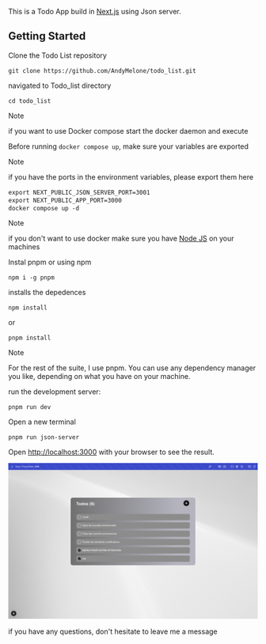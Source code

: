 This is a Todo App build in [Next.js](https://nextjs.org) using Json server.

## Getting Started

Clone the Todo List repository

    git clone https://github.com/AndyMelone/todo_list.git

navigated to Todo_list directory

    cd todo_list

> [!NOTE]
> if you want to use Docker compose start the docker daemon and execute

Before running `docker compose up`, make sure your variables are exported

> [!NOTE]
> if you have the ports in the environment variables, please export them here

    export NEXT_PUBLIC_JSON_SERVER_PORT=3001
    export NEXT_PUBLIC_APP_PORT=3000
    docker compose up -d

> [!NOTE]
> if you don't want to use docker make sure you have [Node JS](https://nodejs.org/en) on your machines

Instal pnpm or using npm

    npm i -g pnpm

installs the depedences

    npm install

or

    pnpm install

> [!NOTE]
> For the rest of the suite, I use pnpm. You can use any dependency manager you like, depending on what you have on your machine.

run the development server:

    pnpm run dev

Open a new terminal

    pnpm run json-server

Open [http://localhost:3000](http://localhost:3000) with your browser to see the result.

![Screenshot](screenshot.png)

if you have any questions, don't hesitate to leave me a message

